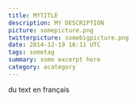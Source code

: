 ```yaml
---
title: MYTITLE
description: MY DESCRIPTION
picture: somepicture.png
twitterpicture: somebigpicture.png
date: 2014-12-19 16:11 UTC
tags: sometag
summary: some excerpt here
category: acategory
---
```



du text en français
